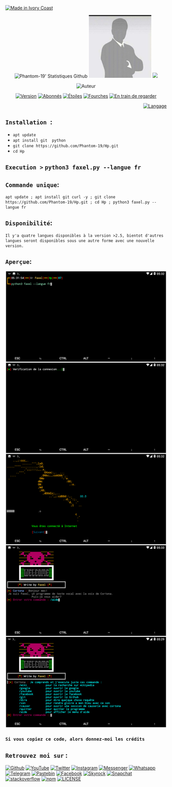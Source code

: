<p align="left">
<a href="#"><img title="Made in Ivory Coast" src="https://img.shields.io/badge/MADE%20IN-IVORY COAST-green?colorA=%23ff0000&colorB=%23017e40"></a>
</p>
<p align="center">
<img alt="Phantom-19' Statistiques Github" src="https://github-readme-stats.vercel.app/api?username=Phantom-19&show_icons=true&include_all_commits=true&hide_border=true"/>
<img alt="profile pic" width="195px" src="https://raw.githubusercontent.com/Phantom-19/bash/master/fr.jpg"/> 
<img src="https://github-readme-stats.anuraghazra1.vercel.app/api/top-langs/?username=Phantom-19&hide=ruby,perl&hide_border=true"/>
</p> 
<p align="center"
<a href="https://github.com/Phantom-19"><img title="Auteur" src="https://img.shields.io/badge/Auteur-Faxel-red.svg?logo=github"></a>
</p>
<p align="center">
<a href="#"><img title="Version" src="https://img.shields.io/badge/Version-2.5-green.svg?"></a>
<a href="https://github.com/Phantom-19/followers"><img title="Abonnés" src="https://img.shields.io/github/followers/Phantom-19?color=blue"></a>
<a href="https://github.com/Phantom-19/Hp/stargazers/"><img title="Étoiles" src="https://img.shields.io/github/stars/Phantom-19/Hp??color=red"></a>
<a href="https://github.com/Phantom-19/Hp/network/members"><img title="Fourches" src="https://img.shields.io/github/forks/Phantom-19/Hp??color=red"></a>
<a href="https://github.com/Phantom-19/Hp/watchers"><img title="En train de regarder" src="https://img.shields.io/github/watchers/Phantom-19/Hp?label=Watchers&color=blue"></a>
<p align="right">
<a href="#"><img title="Langage" src="https://forthebadge.com/images/badges/made-with-python.svg"></a>
</p>

## `Installation `:

* `apt update`
* `apt install git  python `
* `git clone https://github.com/Phantom-19/Hp.git`
* `cd Hp`
## ` Execution > ` `python3 faxel.py --langue fr`

##  `Commande unique`:
```
apt update ; apt install git curl -y ; git clone https://github.com/Phantom-19/Hp.git ; cd Hp ; python3 faxel.py --langue fr
```
##  `Disponibilité`:
``` 
Il y'a quatre langues disponibles à la version >2.5, bientot d'autres langues seront disponibles sous une autre forme avec une nouvelle version.
``` 
##  `Aperçue`:

<p align="center">
<img alt="profile pic" width="500px" src="https://github.com/Phantom-19/Hp/blob/master/Faxel/Faxel/capture/cap1.png"/> 
<img alt="profile pic" width="500px" src="https://github.com/Phantom-19/Hp/blob/master/Faxel/Faxel/capture/cap2.png"/> 
<img alt="profile pic" width="500px" src="https://github.com/Phantom-19/Hp/blob/master/Faxel/Faxel/capture/cap3.png"/> 
<img alt="profile pic" width="500px" src="https://github.com/Phantom-19/Hp/blob/master/Faxel/Faxel/capture/cap4.png"/> 
<img alt="profile pic" width="500px" src="https://github.com/Phantom-19/Hp/blob/master/Faxel/Faxel/capture/cap5.png"/> 
</p>

### `Si vous copiez ce code, alors donnez-moi les crédits` 

## `Retrouvez moi sur` :
[![Github](https://img.shields.io/badge/Github-%40Phantom--19-cyan?logo=github)](https://github.com/Phantom-19)
[![YouTube](https://img.shields.io/badge/Youtube-%40FasterAxel-red?logo=youtube)](https://www.youtube.com/c/FASTERAXEL)
[![Twitter](https://img.shields.io/twitter/follow/Faxel2020.svg?style=flat-square&label=Me%20suivre&logo=twitter)](https://twitter.com/Faxel2020)
[![Instagram](https://img.shields.io/badge/Instagram-%40faxelh-magenta?logo=instagram)](https://www.instagram.com/faxelh)
[![Messenger](https://img.shields.io/badge/Chat-Messenger-blue?logo=messenger)](https://www.messenger.com/t/faxel19)
[![Whatsapp](https://img.shields.io/badge/Whatsapp-%40Faxel-whatsapp--green?logo=whatsapp)](https://wa.me/22555709610)
[![Telegram](https://img.shields.io/badge/Telegram-%40Faxelh-cyan?logo=telegram)](https://t.me/Faxelh)
[![Pastebin](https://img.shields.io/badge/Pastebin-%40Faxel-purple?logo=pastebin)](https://pastebin.com/u/Faxel)
[![Facebook](https://img.shields.io/badge/Facebook-%40Faxel--19-teal?logo=Facebook)](https://www.facebook.com/Faxel19)
[![Skyrock](https://img.shields.io/badge/Skyrock-%40Faxel-brown?logo=skyrock)](https://Faxel.skyrock.com/profil/)
[![Snapchat](https://img.shields.io/badge/Snapchat-%40McTony64-yellow?logo=snapchat)](https://www.snapchat.com/add/mctony64)
[![stackoverflow](https://img.shields.io/badge/stackoverflow-%40Faxel-yellow?logo=stackoverflow)](https://stackoverflow.com/users/13364230/faxel?)
[![npm](https://img.shields.io/badge/npm-%40Faxel-yellow?logo=npm)](https://www.npmjs.com/~faxel)
[![LICENSE](https://img.shields.io/badge/license-MIT-lightgrey.svg?logo=License-MIT)](https://raw.githubusercontent.com/phantom-19/yutube/master/MIT)

